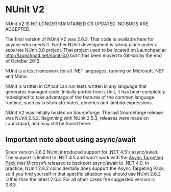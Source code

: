 NUnit V2
========

NUnit V2 IS NO LONGER MAINTAINED OR UPDATED. NO BUGS ARE ACCEPTED.

The final version of NUnit V2 was 2.6.3. That code is available here for anyone who needs it. Further NUnit
development is taking place under a separate NUnit 3.0 project. That project used to be located on
Launchpad at http://launchpad.net/nunit-3.0 but it has been moved to GitHub by the end of October 2013.

NUnit is a test framework for all .NET languages, running on Microsoft .NET and Mono.

NUnit is written in C# but can run tests written in any language that generates managed code. Initially ported 
from JUnit, it has been completely redesigned to take advantage of the features of the common language runtime, 
such as custom attributes, generics and lambda expressions.

NUnit V2 was initially hosted on Sourceforge. The last Sourceforge release was NUnit 2.5.2. Beginning with NUnit 2.5.3, 
releases were made on Launchpad, and may still be found there.

Important note about using async/await
----
Since version 2.6.2 NUnit introduced support for .NET 4.5's async/await. The support is limited to .NET 4.5 and won't work with the [Async Targeting Pack] that Microsoft released to backport async/await to .NET 4.0.
In practice, NUnit 2.6.2 coincidentally does support the Async Targeting Pack, so if you find yourself in that specific situation you should use NUnit 2.6.2 rather than the latest 2.6.3. For all other cases the suggested version is 2.6.3.

[Async Targeting Pack]:http://blogs.msdn.com/b/bclteam/p/asynctargetingpackkb.aspx